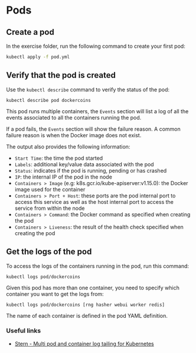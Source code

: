 # Pods

## Create a pod

In the exercise folder, run the following command to create your first pod:

```bash
kubectl apply -f pod.yml
```

## Verify that the pod is created

Use the `kubectl describe` command to verify the status of the pod:

```console
kubectl describe pod dockercoins
```

This pod runs multiple containers, the `Events` section will list a log of all the events associated to all the containers running the pod.

If a pod fails, the `Events` section will show the failure reason. A common failure reason is when the Docker image does not exist.

The output also provides the following information:

- `Start Time`: the time the pod started
- `Labels`: additional key/value data associated with the pod
- `Status`: indicates if the pod is running, pending or has crashed
- `IP`: the internal IP of the pod in the node
- `Containers > Image` (e.g: k8s.gcr.io/kube-apiserver:v1.15.0): the Docker image used for the container
- `Containers > Port + Host`: these ports are the pod internal port to access this service as well as the host internal port to access the service from within the node
- `Containers > Command`: the Docker command as specified when creating the pod
- `Containers > Liveness`: the result of the health check specified when creating the pod

## Get the logs of the pod

To access the logs of the containers running in the pod, run this command:

```console
kubectl logs pod/dockercoins
```

Given this pod has more than one container, you need to specify which container you want to get the logs from:

```console
kubectl logs pod/dockercoins [rng hasher webui worker redis]
```

The name of each container is defined in the pod YAML definition.

### Useful links

* [Stern - Multi pod and container log tailing for Kubernetes
](https://github.com/wercker/stern)